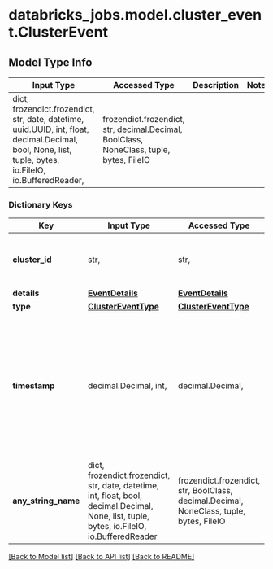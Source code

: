 # databricks_jobs.model.cluster_event.ClusterEvent

## Model Type Info
Input Type | Accessed Type | Description | Notes
------------ | ------------- | ------------- | -------------
dict, frozendict.frozendict, str, date, datetime, uuid.UUID, int, float, decimal.Decimal, bool, None, list, tuple, bytes, io.FileIO, io.BufferedReader,  | frozendict.frozendict, str, decimal.Decimal, BoolClass, NoneClass, tuple, bytes, FileIO |  | 

### Dictionary Keys
Key | Input Type | Accessed Type | Description | Notes
------------ | ------------- | ------------- | ------------- | -------------
**cluster_id** | str,  | str,  | Canonical identifier for the cluster. This field is required. | 
**details** | [**EventDetails**](EventDetails.md) | [**EventDetails**](EventDetails.md) |  | 
**type** | [**ClusterEventType**](ClusterEventType.md) | [**ClusterEventType**](ClusterEventType.md) |  | 
**timestamp** | decimal.Decimal, int,  | decimal.Decimal,  | The timestamp when the event occurred, stored as the number of milliseconds since the unix epoch. Assigned by the Timeline service. | [optional] value must be a 64 bit integer
**any_string_name** | dict, frozendict.frozendict, str, date, datetime, int, float, bool, decimal.Decimal, None, list, tuple, bytes, io.FileIO, io.BufferedReader | frozendict.frozendict, str, BoolClass, decimal.Decimal, NoneClass, tuple, bytes, FileIO | any string name can be used but the value must be the correct type | [optional]

[[Back to Model list]](../../README.md#documentation-for-models) [[Back to API list]](../../README.md#documentation-for-api-endpoints) [[Back to README]](../../README.md)

